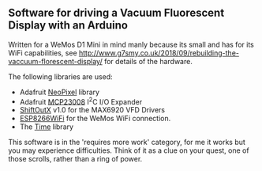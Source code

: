 
<h2>Software for driving a Vacuum Fluorescent Display with an Arduino</h2>

<p>Written for a WeMos D1 Mini in mind manly because its small and has for its WiFi capabilities, see <a href="http://www.g7smy.co.uk/2018/09/rebuilding-the-vaccuum-florescent-display/">http://www.g7smy.co.uk/2018/09/rebuilding-the-vaccuum-florescent-display/</a> for details of the hardware.</p>

<p>The following libraries are used:</p>
<ul>
<li>Adafruit <a href="https://github.com/adafruit/Adafruit_NeoPixel">NeoPixel</a> library</li>
<li>Adafruit <a href="https://github.com/adafruit/Adafruit-MCP23008-library">MCP23008</a> I<sup>2</sup>C I/O Expander</li>
<li><a href="https://playground.arduino.cc/Main/ShiftOutX">ShiftOutX</a> v1.0 for the MAX6920 VFD Drivers</li>
<li><a href="https://github.com/esp8266/Arduino/tree/master/libraries/ESP8266WiFi">ESP8266WiFi</a> for the WeMos WiFi connection.</li>
<li>The <a href="https://github.com/PaulStoffregen/Time">Time</a> library</li>
</ul>

<p>This software is in the 'requires more work' category, for me it works but you may experience difficulties. Think of it as a clue on your quest, one of those scrolls, rather than a ring of power.</p>
